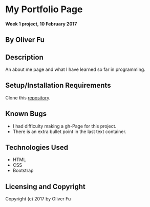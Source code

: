# My Portfolio Page

#### Week 1 project, 10 February 2017

## By Oliver Fu

## Description

An about me page and what I have learned so far in programming.

## Setup/Installation Requirements

Clone this [repository](https://github.com/ofu997/portfolio). 

## Known Bugs

* I had difficulty making a gh-Page for this project.
* There is an extra bullet point in the last text container.


## Technologies Used

* HTML
* CSS
* Bootstrap

## Licensing and Copyright

Copyright (c) 2017 by Oliver Fu
